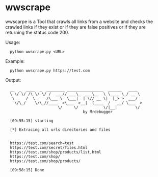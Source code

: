 # wwscrape

wwscarpe is a Tool that crawls all links from a website and checks the crawled links if they exist or if they are false positives or if they are returning the status code 200.

Usage:

      python wwscrape.py <URL>

Example:

      python wwscrape.py https://test.com

Output:


      __  _  ____  _  ________ ________________  ______   ____
      \ \/ \/ /\ \/ \/ /  ___// ___\_  __ \__  \ \____ \_/ __ \
       \     /  \     /\___ \  \___|  | \// __ \|  |_> >  ___/
        \/\_/    \/\_//____  >\___  >__|  (____  /   __/ \___  >
                           \/     \/           \/|__|        \/
                                      by Mrdebugger

      [09:55:15] starting

      [*] Extracing all urls directories and files


      https://test.com/search=test
      https://test.com/secret/files.html
      https://test.com/shop/products/list,html
      https://test.com/shop/
      https://test.com/shop/products/

      [09:58:15] Done
